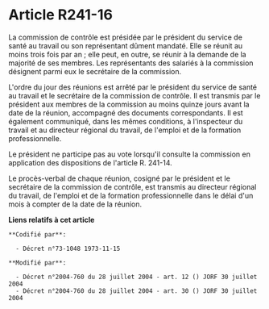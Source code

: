 # Article R241-16

La commission de contrôle est présidée par le président du service de santé au travail ou son représentant dûment mandaté.
Elle se réunit au moins trois fois par an ; elle peut, en outre, se réunir à la demande de la majorité de ses membres. Les
représentants des salariés à la commission désignent parmi eux le secrétaire de la commission.

L'ordre du jour des réunions est arrêté par le président du service de santé au travail et le secrétaire de la commission de
contrôle. Il est transmis par le président aux membres de la commission au moins quinze jours avant la date de la réunion,
accompagné des documents correspondants. Il est également communiqué, dans les mêmes conditions, à l'inspecteur du travail et
au directeur régional du travail, de l'emploi et de la formation professionnelle.

Le président ne participe pas au vote lorsqu'il consulte la commission en application des dispositions de l'article R.
241-14.

Le procès-verbal de chaque réunion, cosigné par le président et le secrétaire de la commission de contrôle, est transmis au
directeur régional du travail, de l'emploi et de la formation professionnelle dans le délai d'un mois à compter de la date de
la réunion.

**Liens relatifs à cet article**

	**Codifié par**:

	  - Décret n°73-1048 1973-11-15

	**Modifié par**:

	  - Décret n°2004-760 du 28 juillet 2004 - art. 12 () JORF 30 juillet 2004
	  - Décret n°2004-760 du 28 juillet 2004 - art. 30 () JORF 30 juillet 2004
